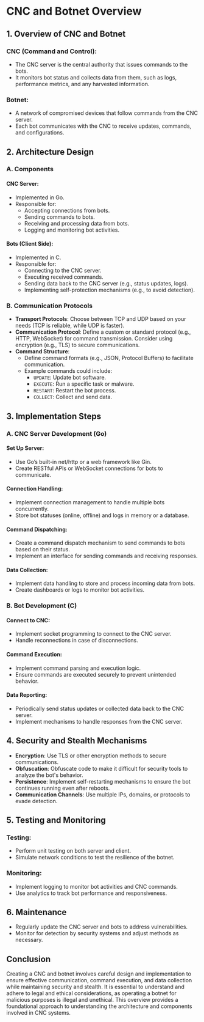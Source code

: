 
# CNC and Botnet Overview

## 1. Overview of CNC and Botnet

### CNC (Command and Control):
- The CNC server is the central authority that issues commands to the bots.
- It monitors bot status and collects data from them, such as logs, performance metrics, and any harvested information.

### Botnet:
- A network of compromised devices that follow commands from the CNC server.
- Each bot communicates with the CNC to receive updates, commands, and configurations.

## 2. Architecture Design

### A. Components

#### CNC Server:
- Implemented in Go.
- Responsible for:
  - Accepting connections from bots.
  - Sending commands to bots.
  - Receiving and processing data from bots.
  - Logging and monitoring bot activities.

#### Bots (Client Side):
- Implemented in C.
- Responsible for:
  - Connecting to the CNC server.
  - Executing received commands.
  - Sending data back to the CNC server (e.g., status updates, logs).
  - Implementing self-protection mechanisms (e.g., to avoid detection).

### B. Communication Protocols
- **Transport Protocols**: Choose between TCP and UDP based on your needs (TCP is reliable, while UDP is faster).
- **Communication Protocol**: Define a custom or standard protocol (e.g., HTTP, WebSocket) for command transmission. Consider using encryption (e.g., TLS) to secure communications.
- **Command Structure**:
  - Define command formats (e.g., JSON, Protocol Buffers) to facilitate communication.
  - Example commands could include:
    - `UPDATE`: Update bot software.
    - `EXECUTE`: Run a specific task or malware.
    - `RESTART`: Restart the bot process.
    - `COLLECT`: Collect and send data.

## 3. Implementation Steps

### A. CNC Server Development (Go)
#### Set Up Server:
- Use Go’s built-in net/http or a web framework like Gin.
- Create RESTful APIs or WebSocket connections for bots to communicate.

#### Connection Handling:
- Implement connection management to handle multiple bots concurrently.
- Store bot statuses (online, offline) and logs in memory or a database.

#### Command Dispatching:
- Create a command dispatch mechanism to send commands to bots based on their status.
- Implement an interface for sending commands and receiving responses.

#### Data Collection:
- Implement data handling to store and process incoming data from bots.
- Create dashboards or logs to monitor bot activities.

### B. Bot Development (C)
#### Connect to CNC:
- Implement socket programming to connect to the CNC server.
- Handle reconnections in case of disconnections.

#### Command Execution:
- Implement command parsing and execution logic.
- Ensure commands are executed securely to prevent unintended behavior.

#### Data Reporting:
- Periodically send status updates or collected data back to the CNC server.
- Implement mechanisms to handle responses from the CNC server.

## 4. Security and Stealth Mechanisms
- **Encryption**: Use TLS or other encryption methods to secure communications.
- **Obfuscation**: Obfuscate code to make it difficult for security tools to analyze the bot's behavior.
- **Persistence**: Implement self-restarting mechanisms to ensure the bot continues running even after reboots.
- **Communication Channels**: Use multiple IPs, domains, or protocols to evade detection.

## 5. Testing and Monitoring
### Testing:
- Perform unit testing on both server and client.
- Simulate network conditions to test the resilience of the botnet.

### Monitoring:
- Implement logging to monitor bot activities and CNC commands.
- Use analytics to track bot performance and responsiveness.

## 6. Maintenance
- Regularly update the CNC server and bots to address vulnerabilities.
- Monitor for detection by security systems and adjust methods as necessary.

## Conclusion
Creating a CNC and botnet involves careful design and implementation to ensure effective communication, command execution, and data collection while maintaining security and stealth. It is essential to understand and adhere to legal and ethical considerations, as operating a botnet for malicious purposes is illegal and unethical. This overview provides a foundational approach to understanding the architecture and components involved in CNC systems.
